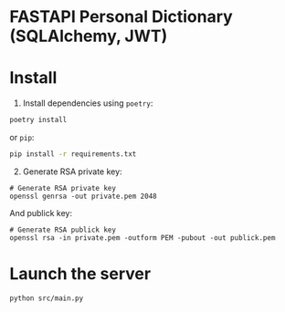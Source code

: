 # FASTAPI Personal Dictionary (SQLAlchemy, JWT)


# Install

1. Install dependencies using `poetry`:
```bash
poetry install
```
or `pip`:
```bash
pip install -r requirements.txt
```

2. Generate RSA private key:
```shell
# Generate RSA private key
openssl genrsa -out private.pem 2048
```
And publick key:
```shell
# Generate RSA publick key
openssl rsa -in private.pem -outform PEM -pubout -out publick.pem
```

# Launch the server
```bash
python src/main.py
```
